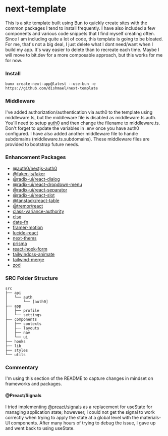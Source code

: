 # next-template
This is a site template built using [Bun](https://bun.sh) to quickly create sites with the common packages I tend to install frequently. I have also included a few components and various code snippets that I find myself creating often. Since I am including quite a lot of code, this template is going to be bloated. For me, that's not a big deal, I just delete what I dont need/want when I build my app. It's way easier to delete than to recreate each time. Maybe I will move to bit.dev for a more composable approach, but this works for me for now.

### Install
```
bunx create-next-app@latest --use-bun -e https://github.com/dishmael/next-template
```

### Middleware
I've added authorization/authentication via auth0 to the template using middleware.ts, but the middleware file is disabled as middleware.ts.auth. You'll need to setup [auth0](https://github.com/auth0/nextjs-auth0) and then change the filename to middleware.ts. Don't forget to update the variables in .env once you have auth0 configured. I have also added another middleware file to handle subdomains (middleware.ts.subdomains). These middleware files are provided to bootstrap future needs.

### Enhancement Packages
- [@auth0/nextjs-auth0](https://github.com/auth0/nextjs-auth0)
- [@faker-js/faker](https://fakerjs.dev)
- [@radix-ui/react-dialog](https://www.radix-ui.com/primitives/docs/components/dialog)
- [@radix-ui/react-dropdown-menu](https://www.radix-ui.com/primitives/docs/components/dropdown-menu)
- [@radix-ui/react-separator](https://www.radix-ui.com/primitives/docs/components/separator)
- [@radix-ui/react-slot](https://www.radix-ui.com/primitives/docs/utilities/slot)
- [@tanstack/react-table](https://tanstack.com/table/latest)
- [@tremor/react](https://www.tremor.so)
- [class-variance-authority](https://cva.style/docs/getting-started/installation)
- [clsx](https://www.npmjs.com/package/clsx)
- [date-fn](https://date-fns.org)
- [framer-motion](https://www.framer.com/motion/introduction/)
- [lucide-react](https://lucide.dev)
- [next-thems](https://github.com/pacocoursey/next-themes)
- [prisma](https://www.prisma.io)
- [react-hook-form](https://react-hook-form.com)
- [tailwindcss-animate](https://www.npmjs.com/package/tailwindcss-animate)
- [tailwind-merge](https://www.npmjs.com/package/tailwind-merge)
- [zod](https://zod.dev)

### SRC Folder Structure
```
src
├── api
│   └── auth
│       └── [auth0]
├── app
│   ├── profile
│   └── settings
├── components
│   ├── contexts
│   ├── layouts
│   ├── nav
│   └── ui
├── hooks
├── lib
├── styles
└── utils
```

### Commentary
I'm using this section of the README to capture changes in mindset on frameworks and packages.
#### @Preact/Signals
I tried implementing [@preact/signals](https://preactjs.com/guide/v10/signals) as a replacement for useState for managing application state; howeveer, I could not get the signal to work correctly when trying to apply the state at a global level with the materials-UI components. After many hours of trying to debug the issue, I gave up and went back to using useState.
